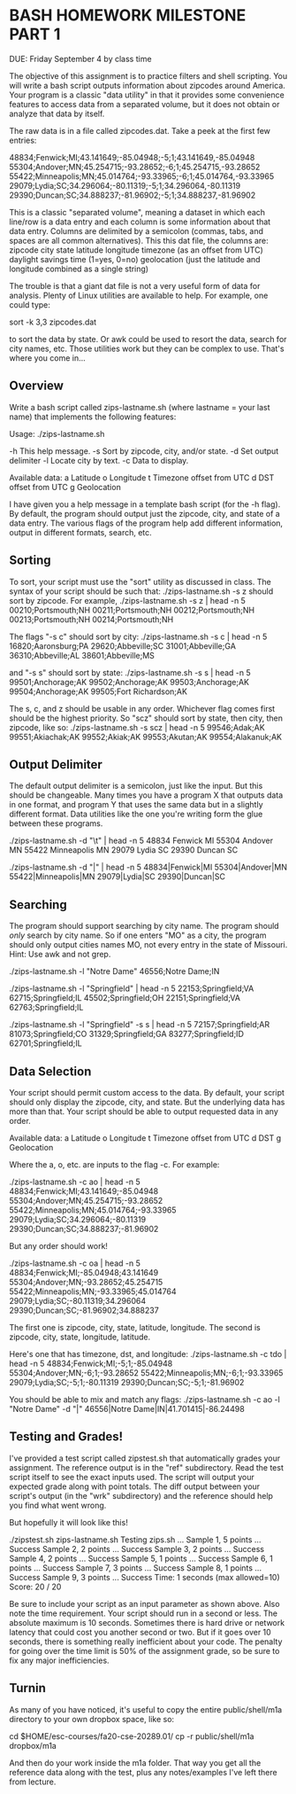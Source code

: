 # BASH HOMEWORK MILESTONE PART 1

DUE: Friday September 4 by class time

The objective of this assignment is to practice filters and shell scripting.  You will write a bash script outputs information about zipcodes around America.  Your program is a classic "data utility" in that it provides some convenience features to access data from a separated volume, but it does not obtain or analyze that data by itself.

The raw data is in a file called zipcodes.dat.  Take a peek at the first few entries:

48834;Fenwick;MI;43.141649;-85.04948;-5;1;43.141649,-85.04948
55304;Andover;MN;45.254715;-93.28652;-6;1;45.254715,-93.28652
55422;Minneapolis;MN;45.014764;-93.33965;-6;1;45.014764,-93.33965
29079;Lydia;SC;34.296064;-80.11319;-5;1;34.296064,-80.11319
29390;Duncan;SC;34.888237;-81.96902;-5;1;34.888237,-81.96902

This is a classic "separated volume", meaning a dataset in which each line/row is a data entry and each column is some information about that data entry.  Columns are delimited by a semicolon (commas, tabs, and spaces are all common alternatives).  This this dat file, the columns are:
zipcode
city
state
latitude
longitude
timezone (as an offset from UTC)
daylight savings time (1=yes, 0=no)
geolocation (just the latitude and longitude combined as a single string)

The trouble is that a giant dat file is not a very useful form of data for analysis.  Plenty of Linux utilities are available to help.  For example, one could type:

sort -k 3,3 zipcodes.dat

to sort the data by state.  Or awk could be used to resort the data, search for city names, etc.  Those utilities work but they can be complex to use.  That's where you come in...

## Overview

Write a bash script called zips-lastname.sh (where lastname = your last name) that implements the following features:

Usage: ./zips-lastname.sh

-h      This help message.
-s      Sort by zipcode, city, and/or state.
-d      Set output delimiter
-l      Locate city by text.
-c      Data to display.

Available data:
a       Latitude
o       Longitude
t       Timezone offset from UTC
d       DST offset from UTC
g       Geolocation

I have given you a help message in a template bash script (for the -h flag).  By default, the program should output just the zipcode, city, and state of a data entry.  The various flags of the program help add different information, output in different formats, search, etc.

## Sorting

To sort, your script must use the "sort" utility as discussed in class.  The syntax of your script should be such that:
./zips-lastname.sh -s z
should sort by zipcode.  For example, 
./zips-lastname.sh -s z | head -n 5
00210;Portsmouth;NH
00211;Portsmouth;NH
00212;Portsmouth;NH
00213;Portsmouth;NH
00214;Portsmouth;NH

The flags "-s c" should sort by city:
./zips-lastname.sh -s c | head -n 5
16820;Aaronsburg;PA
29620;Abbeville;SC
31001;Abbeville;GA
36310;Abbeville;AL
38601;Abbeville;MS

and "-s s" should sort by state:
./zips-lastname.sh -s s | head -n 5
99501;Anchorage;AK
99502;Anchorage;AK
99503;Anchorage;AK
99504;Anchorage;AK
99505;Fort Richardson;AK

The s, c, and z should be usable in any order.  Whichever flag comes first should be the highest priority.  So "scz" should sort by state, then city, then zipcode, like so:
./zips-lastname.sh -s scz | head -n 5
99546;Adak;AK
99551;Akiachak;AK
99552;Akiak;AK
99553;Akutan;AK
99554;Alakanuk;AK

## Output Delimiter

The default output delimiter is a semicolon, just like the input.  But this should be changeable.  Many times you have a program X that outputs data in one format, and program Y that uses the same data but in a slightly different format.  Data utilities like the one you're writing form the glue between these programs.

./zips-lastname.sh -d "\t" | head -n 5
48834   Fenwick MI
55304   Andover MN
55422   Minneapolis     MN
29079   Lydia   SC
29390   Duncan  SC

./zips-lastname.sh -d "|" | head -n 5
48834|Fenwick|MI
55304|Andover|MN
55422|Minneapolis|MN
29079|Lydia|SC
29390|Duncan|SC

## Searching

The program should support searching by city name.  The program should *only* search by city name.  So if one enters "MO" as a city, the program should only output cities names MO, not every entry in the state of Missouri.  Hint: Use awk and not grep.

./zips-lastname.sh -l "Notre Dame"
46556;Notre Dame;IN

./zips-lastname.sh -l "Springfield" | head -n 5
22153;Springfield;VA
62715;Springfield;IL
45502;Springfield;OH
22151;Springfield;VA
62763;Springfield;IL

./zips-lastname.sh -l "Springfield" -s s | head -n 5
72157;Springfield;AR
81073;Springfield;CO
31329;Springfield;GA
83277;Springfield;ID
62701;Springfield;IL

## Data Selection

Your script should permit custom access to the data.  By default, your script should only display the zipcode, city, and state.  But the underlying data has more than that.  Your script should be able to output requested data in any order.

Available data:
a       Latitude
o       Longitude
t       Timezone offset from UTC
d       DST
g       Geolocation

Where the a, o, etc. are inputs to the flag -c.  For example:

./zips-lastname.sh -c ao | head -n 5
48834;Fenwick;MI;43.141649;-85.04948
55304;Andover;MN;45.254715;-93.28652
55422;Minneapolis;MN;45.014764;-93.33965
29079;Lydia;SC;34.296064;-80.11319
29390;Duncan;SC;34.888237;-81.96902

But any order should work!

./zips-lastname.sh -c oa | head -n 5
48834;Fenwick;MI;-85.04948;43.141649
55304;Andover;MN;-93.28652;45.254715
55422;Minneapolis;MN;-93.33965;45.014764
29079;Lydia;SC;-80.11319;34.296064
29390;Duncan;SC;-81.96902;34.888237

The first one is   zipcode, city, state, latitude, longitude.
The second is      zipcode, city, state, longitude, latitude.

Here's one that has timezone, dst, and longitude:
./zips-lastname.sh -c tdo | head -n 5
48834;Fenwick;MI;-5;1;-85.04948
55304;Andover;MN;-6;1;-93.28652
55422;Minneapolis;MN;-6;1;-93.33965
29079;Lydia;SC;-5;1;-80.11319
29390;Duncan;SC;-5;1;-81.96902

You should be able to mix and match any flags:
./zips-lastname.sh -c ao -l "Notre Dame" -d "|"
46556|Notre Dame|IN|41.701415|-86.24498

## Testing and Grades!

I've provided a test script called zipstest.sh that automatically grades your assignment.  The reference output is in the "ref" subdirectory.  Read the test script itself to see the exact inputs used.  The script will output your expected grade along with point totals.  The diff output between your script's output (in the "wrk" subdirectory) and the reference should help you find what went wrong.

But hopefully it will look like this!

./zipstest.sh zips-lastname.sh 
Testing zips.sh ...
   Sample 1, 5 points             ... Success
   Sample 2, 2 points             ... Success
   Sample 3, 2 points             ... Success
   Sample 4, 2 points             ... Success
   Sample 5, 1 points             ... Success
   Sample 6, 1 points             ... Success
   Sample 7, 3 points             ... Success
   Sample 8, 1 points             ... Success
   Sample 9, 3 points             ... Success
Time: 1 seconds (max allowed=10)
Score: 20 / 20

Be sure to include your script as an input parameter as shown above.  Also note the time requirement.  Your script should run in a second or less.  The absolute maximum is 10 seconds.  Sometimes there is hard drive or network latency that could cost you another second or two.  But if it goes over 10 seconds, there is something really inefficient about your code.  The penalty for going over the time limit is 50% of the assignment grade, so be sure to fix any major inefficiencies.

## Turnin

As many of you have noticed, it's useful to copy the entire public/shell/m1a directory to your own dropbox space, like so:

cd $HOME/esc-courses/fa20-cse-20289.01/
cp -r public/shell/m1a dropbox/m1a

And then do your work inside the m1a folder.  That way you get all the reference data along with the test, plus any notes/examples I've left there from lecture.

